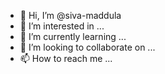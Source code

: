 - 👋 Hi, I’m @siva-maddula
- 👀 I’m interested in ...
- 🌱 I’m currently learning ...
- 💞️ I’m looking to collaborate on ...
- 📫 How to reach me ...

<!---
siva-maddula/siva-maddula is a ✨ special ✨ repository because its `README.md` (this file) appears on your GitHub profile.
You can click the Preview link to take a look at your changes.
--->
